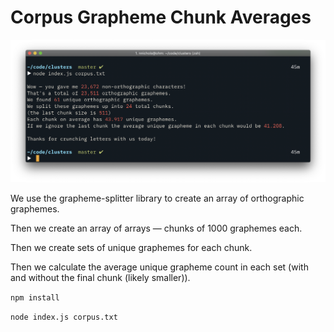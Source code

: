 # Corpus Grapheme Chunk Averages

![](viz.png)

We use the grapheme-splitter library to create an array of orthographic graphemes. 

Then we create an array of arrays — chunks of 1000 graphemes each. 

Then we create sets of unique graphemes for each chunk.

Then we calculate the average unique grapheme count in each set (with and without the final chunk (likely smaller)).

`npm install`

`node index.js corpus.txt`
